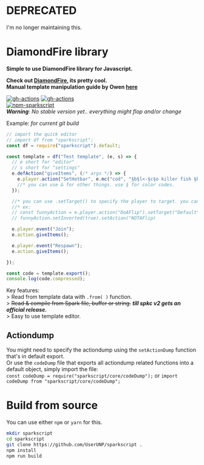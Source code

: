 # DEPRECATED
I'm no longer maintaining this.

# DiamondFire library
__Simple to use DiamondFire library for Javascript.__
    
__Check out [DiamondFire](https://mcdiamondfire.com), its pretty cool.__  
__Manual template manipulation guide by Owen [here](https://mcdiamondfire.com/threads/code-template-manipulation.51/)__  
  
[![gh-actions](https://github.com/UserUNP/sparkscript/actions/workflows/build.yml/badge.svg)](https://github.com/UserUNP/sparkscript/actions/workflows/sparkscript.yml)
[![gh-actions](https://github.com/UserUNP/sparkscript/actions/workflows/codeql.yml/badge.svg)](https://github.com/UserUNP/sparkscript/actions/workflows/codeql.yml)  
[![npm-sparkscript](https://nodei.co/npm/sparkscript.png)](https://npmjs.org/package/sparkscript)  
***Warning***: *No stable version yet.. everything might flop and/or change*  

Example: *for current git build*
```javascript
// import the quick editor
// import df from "sparkscript";
const df = require("sparkscript").default;

const template = df("Test template", (e, s) => {
  // e short for "editor"
  // s short for "settings"
  e.defAction("giveItems", (/* args */) => {
    e.player.action("SetHotbar", e.mc("cod", "§b§l<-§c§o killer fish §b§l->"), e.mc("bow", "§b§l<-§c§o le bow §b§l->"))
    //* you can use & for other things. use § for color codes.
  });

  //* you can use .setTarget() to specify the player to target. you can also chain it amongst other functions
  //* ex:
  // const funnyAction = e.player.action("DoAFlip").setTarget("Default")
  // funnyAction.setInverted(true).setAction("NOTAFlip)

  e.player.event("Join");
  e.action.giveItems();

  e.player.event("Respawn");
  e.action.giveItems();

});

const code = template.export();
console.log(code.compressed);
```
  
  
Key features:  
\> Read from template data with `.from( )` function.  
\> ~~Read & compile from Spark file, buffer or string.~~ **_till spkc v2 gets an official release._**  
\> Easy to use template editor.  
  
## Actiondump
You might need to specify the actiondump using the `setActionDump` function that's in default export.  
Or use the `codeDump` file that exports all actiondump related functions into a default object, simply import the file:  
`const codeDump = require("sparkscript/core/codeDump");` or `import codeDump from "sparkscript/core/codeDump";`

# Build from source

You can use either `npm` or `yarn` for this.  

```sh
mkdir sparkscript
cd sparkscript
git clone https://github.com/UserUNP/sparkscript .
npm install
npm run build
```
